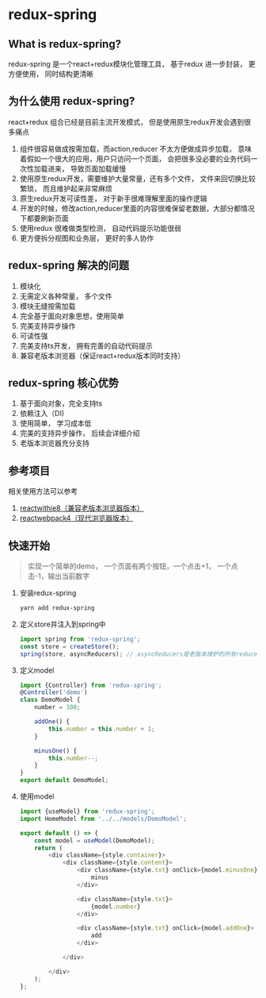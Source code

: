 # redux-spring
## What is redux-spring?
redux-spring 是一个react+redux模块化管理工具， 基于redux 进一步封装， 更方便使用， 同时结构更清晰
## 为什么使用 redux-spring?
react+redux 组合已经是目前主流开发模式， 但是使用原生redux开发会遇到很多痛点
1. 组件很容易做成按需加载，而action,reducer 不太方便做成异步加载， 意味着假如一个很大的应用，用户只访问一个页面， 会把很多没必要的业务代码一次性加载进来， 导致页面加载缓慢
2. 使用原生redux开发，需要维护大量常量，还有多个文件， 文件来回切换比较繁琐， 而且维护起来非常麻烦
3. 原生redux开发可读性差， 对于新手很难理解里面的操作逻辑
4. 开发的时候，修改action,reducer里面的内容很难保留老数据，大部分都情况下都要刷新页面
5. 使用redux 很难做类型检测， 自动代码提示功能很弱
6. 更方便拆分视图和业务层， 更好的多人协作

## redux-spring 解决的问题
1. 模块化
2. 无需定义各种常量， 多个文件
3. 模块无缝按需加载
4. 完全基于面向对象思想，使用简单
5. 完美支持异步操作
6. 可读性强
7. 完美支持ts开发， 拥有完善的自动代码提示
8. 兼容老版本浏览器（保证react+redux版本同时支持）

## redux-spring 核心优势
1. 基于面向对象，完全支持ts
2. 依赖注入（DI)
3. 使用简单， 学习成本低
4. 完美的支持异步操作， 后续会详细介绍
5. 老版本浏览器充分支持

## 参考项目
相关使用方法可以参考

1.  [reactwithie8（兼容老版本浏览器版本）](https://github.com/sampsonli/reactwithie8)
2.  [reactwebpack4（现代浏览器版本）](https://github.com/sampsonli/reactwebpack4)

## 快速开始
> 实现一个简单的demo， 一个页面有两个按钮，一个点击+1， 一个点击-1，输出当前数字
1. 安装redux-spring
    ~~~bash
    yarn add redux-spring
    ~~~
2. 定义store并注入到spring中
    ~~~javascript
    import spring from 'redux-spring';
    const store = createStore();
    spring(store, asyncReducers); // asyncReducers是老版本维护的所有reducer， 新开项目可以不用传
    ~~~
4. 定义model
    ~~~javascript
    import {Controller} from 'redux-spring';
    @Controller('demo')
    class DemoModel {
        number = 100;
    
        addOne() {
            this.number = this.number + 1;
        }
    
        minusOne() {
            this.number--;
        }
    }
    export default DemoModel;
    ~~~

2. 使用model
    ~~~javascript
   import {useModel} from 'redux-spring';
    import HomeModel from '../../models/DemoModel';
    
    export default () => {
        const model = useModel(DemoModel);
        return (
            <div className={style.container}>
                <div className={style.content}>
                    <div className={style.txt} onClick={model.minusOne}>
                        minus
                    </div>
    
                    <div className={style.txt}>
                        {model.number}
                    </div>
    
                    <div className={style.txt} onClick={model.addOne}>
                        add
                    </div>
    
                </div>
    
            </div>
        );
    };
    ~~~
